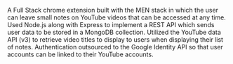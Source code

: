 A Full Stack chrome extension built with the MEN stack in which the user can leave small notes on YouTube videos that can be accessed at any time.
Used Node.js along with Express to implement a REST API which sends user data to be stored in a MongoDB collection.
Utilized the YouTube data API (v3) to retrieve video titles to display to users when displaying their list of notes.
Authentication outsourced to the Google Identity API so that user accounts can be linked to their YouTube accounts.
